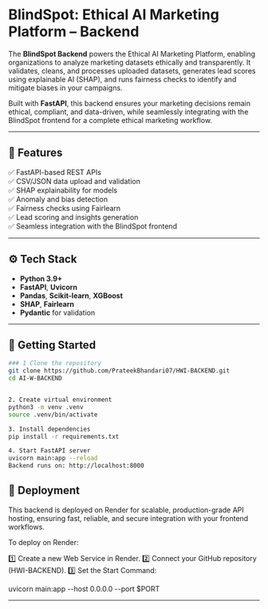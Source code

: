 # BlindSpot: Ethical AI Marketing Platform – Backend

The **BlindSpot Backend** powers the Ethical AI Marketing Platform, enabling organizations to analyze marketing datasets ethically and transparently. It validates, cleans, and processes uploaded datasets, generates lead scores using explainable AI (SHAP), and runs fairness checks to identify and mitigate biases in your campaigns.

Built with **FastAPI**, this backend ensures your marketing decisions remain ethical, compliant, and data-driven, while seamlessly integrating with the BlindSpot frontend for a complete ethical marketing workflow.

---

## 🧠 Features

✅ FastAPI-based REST APIs  
✅ CSV/JSON data upload and validation  
✅ SHAP explainability for models  
✅ Anomaly and bias detection  
✅ Fairness checks using Fairlearn  
✅ Lead scoring and insights generation  
✅ Seamless integration with the BlindSpot frontend

---

## ⚙️ Tech Stack

- **Python 3.9+**
- **FastAPI**, **Uvicorn**
- **Pandas**, **Scikit-learn**, **XGBoost**
- **SHAP**, **Fairlearn**
- **Pydantic** for validation

---

## 🚀 Getting Started
```bash
### 1 Clone the repository
git clone https://github.com/PrateekBhandari07/HWI-BACKEND.git
cd AI-W-BACKEND


2. Create virtual environment
python3 -m venv .venv
source .venv/bin/activate

3. Install dependencies
pip install -r requirements.txt

4. Start FastAPI server
uvicorn main:app --reload
Backend runs on: http://localhost:8000
```
## 🚀 Deployment
This backend is deployed on Render for scalable, production-grade API hosting, ensuring fast, reliable, and secure integration with your frontend workflows.

To deploy on Render:

1️⃣ Create a new Web Service in Render.
2️⃣ Connect your GitHub repository (HWI-BACKEND).
3️⃣ Set the Start Command:

uvicorn main:app --host 0.0.0.0 --port $PORT


---


